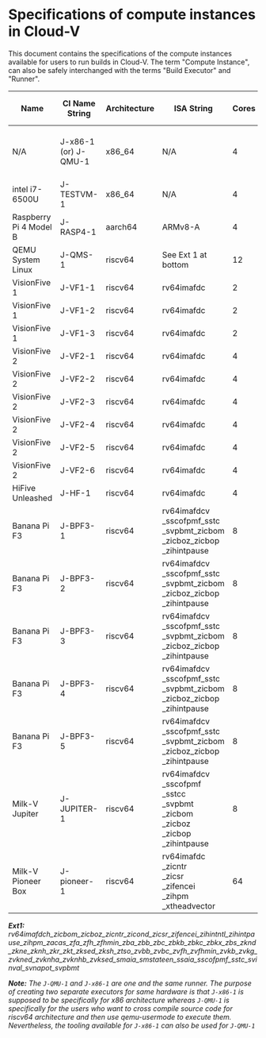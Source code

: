 # Specifications of compute instances in Cloud-V

This document contains the specifications of the compute instances available for users to run builds in Cloud-V. The term "Compute Instance", can also be safely interchanged with the terms "Build Executor" and "Runner".

| Name| CI Name String | Architecture | ISA String | Cores | Memory | Compute Instance Type |
| ---- | ---- | ------- | -------------- | ------------ | ------------------ | ---- |
| N/A   | J-x86-1 (or) J-QMU-1 | x86_64 | N/A | 4 | 8GiB | Hardware with application-level emulator |
| intel i7-6500U| J-TESTVM-1 | x86_64 | N/A | 4 | 8GiB | Hardware |
| Raspberry Pi 4 Model B | J-RASP4-1 | aarch64 | ARMv8-A | 4 | 4GiB | Hardware |
| QEMU System Linux   | J-QMS-1 | riscv64 | See Ext 1 at bottom | 12 | 6GiB | QEMU System emulator |
| VisionFive 1   | J-VF1-1 | riscv64 | rv64imafdc | 2 | 8GiB | Hardware |
| VisionFive 1   | J-VF1-2 | riscv64 | rv64imafdc | 2 | 8GiB | Hardware |
| VisionFive 1   | J-VF1-3 | riscv64 | rv64imafdc | 2 | 8GiB | Hardware |
| VisionFive 2   | J-VF2-1 | riscv64 | rv64imafdc | 4 | 8GiB | Hardware |
| VisionFive 2   | J-VF2-2 | riscv64 | rv64imafdc | 4 | 8GiB | Hardware |
| VisionFive 2   | J-VF2-3 | riscv64 | rv64imafdc | 4 | 8GiB | Hardware |
| VisionFive 2   | J-VF2-4 | riscv64 | rv64imafdc | 4 | 8GiB | Hardware |
| VisionFive 2   | J-VF2-5 | riscv64 | rv64imafdc | 4 | 8GiB | Hardware |
| VisionFive 2   | J-VF2-6 | riscv64 | rv64imafdc | 4 | 8GiB | Hardware |
| HiFive Unleashed    | J-HF-1 | riscv64 | rv64imafdc | 4 | 8GiB | Hardware |
| Banana Pi F3  | J-BPF3-1 | riscv64 | rv64imafdcv<br>_sscofpmf_sstc<br>_svpbmt_zicbom<br>_zicboz_zicbop<br>_zihintpause | 8 | 4GiB | Hardware |
| Banana Pi F3  | J-BPF3-2 | riscv64 | rv64imafdcv<br>_sscofpmf_sstc<br>_svpbmt_zicbom<br>_zicboz_zicbop<br>_zihintpause | 8 | 16GiB | Hardware |
| Banana Pi F3  | J-BPF3-3 | riscv64 | rv64imafdcv<br>_sscofpmf_sstc<br>_svpbmt_zicbom<br>_zicboz_zicbop<br>_zihintpause | 8 | 16GiB | Hardware |
| Banana Pi F3  | J-BPF3-4 | riscv64 | rv64imafdcv<br>_sscofpmf_sstc<br>_svpbmt_zicbom<br>_zicboz_zicbop<br>_zihintpause | 8 | 16GiB | Hardware |
| Banana Pi F3  | J-BPF3-5 | riscv64 | rv64imafdcv<br>_sscofpmf_sstc<br>_svpbmt_zicbom<br>_zicboz_zicbop<br>_zihintpause | 8 | 16GiB | Hardware |
| Milk-V Jupiter  | J-JUPITER-1 | riscv64 | rv64imafdcv<br>_sscofpmf<br>_sstcc<br>_svpbmt<br>_zicbom<br>_zicboz<br>_zicbop<br>_zihintpause | 8 | 16GiB | Hardware |
| Milk-V Pioneer Box  | J-pioneer-1 | riscv64 | rv64imafdc<br>_zicntr<br>_zicsr<br>_zifencei<br>_zihpm<br>_xtheadvector | 64 | 8GiB | Hardware |

***Ext1:** rv64imafdch_zicbom_zicboz_zicntr_zicond_zicsr_zifencei_zihintntl_zihintpause_zihpm_zacas_zfa_zfh_zfhmin_zba_zbb_zbc_zbkb_zbkc_zbkx_zbs_zknd_zkne_zknh_zkr_zkt_zksed_zksh_ztso_zvbb_zvbc_zvfh_zvfhmin_zvkb_zvkg_zvkned_zvknha_zvknhb_zvksed_smaia_smstateen_ssaia_sscofpmf_sstc_svinval_svnapot_svpbmt*

***Note:** The `J-QMU-1` and `J-x86-1` are one and the same runner. The purpose of creating two separate executors for same hardware is that `J-x86-1` is supposed to be specifically for x86 architecture whereas `J-QMU-1` is specifically for the users who want to cross compile source code for riscv64 architecture and then use qemu-usermode to execute them. Nevertheless, the tooling available for `J-x86-1` can also be used for `J-QMU-1`*
